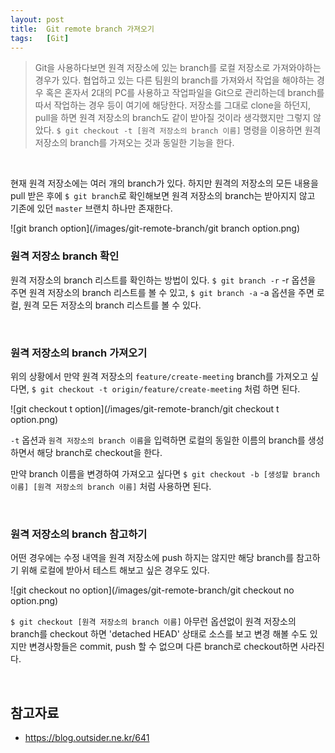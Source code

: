 ```yaml
---
layout: post
title:  Git remote branch 가져오기
tags:   [Git]
---
```


> Git을 사용하다보면 원격 저장소에 있는 branch를 로컬 저장소로 가져와야하는 경우가 있다. 협업하고 있는 다른 팀원의 branch를 가져와서 작업을 해야하는 경우 혹은 혼자서 2대의 PC를 사용하고 작업파일을 Git으로 관리하는데 branch를 따서 작업하는 경우 등이 여기에 해당한다. 저장소를 그대로 clone을 하던지, pull을 하면 원격 저장소의 branch도 같이 받아질 것이라 생각했지만 그렇지 않았다. `$ git checkout -t [원격 저장소의 branch 이름]` 명령을 이용하면 원격 저장소의 branch를 가져오는 것과 동일한 기능을 한다.  

<br/>  

현재 원격 저장소에는 여러 개의 branch가 있다. 하지만 원격의 저장소의 모든 내용을 pull 받은 후에 `$ git branch`로 확인해보면 원격 저장소의 branch는 받아지지 않고 기존에 있던 `master` 브랜치 하나만 존재한다.  

![git branch option](/images/git-remote-branch/git branch option.png)  

### 원격 저장소 branch 확인  

원격 저장소의 branch 리스트를 확인하는 방법이 있다. `$ git branch -r` -r 옵션을 주면 원격 저장소의 branch 리스트를 볼 수 있고, `$ git branch -a` -a 옵션을 주면 로컬, 원격 모든 저장소의 branch 리스트를 볼 수 있다.  

<br/>   

### 원격 저장소의 branch 가져오기  

위의 상황에서 만약 원격 저장소의 `feature/create-meeting` branch를 가져오고 싶다면, `$ git checkout -t origin/feature/create-meeting` 처럼 하면 된다.

![git checkout t option](/images/git-remote-branch/git checkout t option.png)  

`-t` 옵션과 `원격 저장소의 branch 이름`을 입력하면 로컬의 동일한 이름의 branch를 생성하면서 해당 branch로 checkout을 한다.

만약 branch 이름을 변경하여 가져오고 싶다면 `$ git checkout -b [생성할 branch 이름] [원격 저장소의 branch 이름]` 처럼 사용하면 된다.  

<br/>  

### 원격 저장소의 branch 참고하기  

어떤 경우에는 수정 내역을 원격 저장소에 push 하지는 않지만 해당 branch를 참고하기 위해 로컬에 받아서 테스트 해보고 싶은 경우도 있다.  

![git checkout no option](/images/git-remote-branch/git checkout no option.png)  

`$ git checkout [원격 저장소의 branch 이름]` 아무런 옵션없이 원격 저장소의 branch를 checkout 하면 'detached HEAD' 상태로 소스를 보고 변경 해볼 수도 있지만 변경사항들은 commit, push 할 수 없으며 다른 branch로 checkout하면 사라진다.  

<br/>  

## 참고자료  

- <https://blog.outsider.ne.kr/641>  
